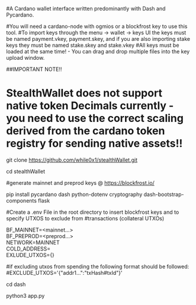 #A Cardano wallet interface written predominantly with Dash and Pycardano.

#You will need a cardano-node with ogmios or a blockfrost key to use this tool.
#To import keys through the menu -> wallet -> keys UI the keys must be named payment.vkey, payment.skey, and if you are also importing stake keys they must be named stake.skey and stake.vkey
#All keys must be loaded at the same time! - You can drag and drop multiple files into the key upload window. 

##IMPORTANT NOTE!!
# StealthWallet does not support native token Decimals currently - you need to use the correct scaling derived from the cardano token registry for sending native assets!!

git clone https://github.com/while0x1/stealthWallet.git

cd stealthWallet

#generate mainnet and preprod keys @ https://blockfrost.io/

pip install pycardano dash python-dotenv cryptography dash-bootstrap-components flask

#Create a .env File in the root directory to insert blockfrost keys and to specify UTXOS to exclude from #transactions (collateral UTXOs)

BF_MAINNET=<mainnet...>\
BF_PREPROD=<preprod...>\
NETWORK=MAINNET\
COLD_ADDRESS=\
EXLUDE_UTXOS={}

#if excluding utxos from spending the following format should be followed:
    #EXCLUDE_UTXOS='{"addr1...":"txHash#txId"}'

cd dash

python3 app.py

